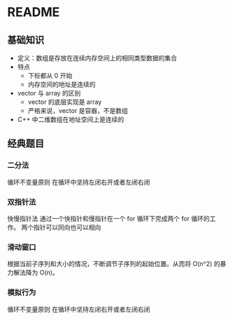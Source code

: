 # README

## 基础知识

* 定义：数组是存放在连续内存空间上的相同类型数据的集合
* 特点
  * 下标都从 0 开始
  * 内存空间的地址是连续的
* vector 与 array 的区别
  * vector 的底层实现是 array
  * 严格来说，vector 是容器，不是数组
* C++ 中二维数组在地址空间上是连续的

## 经典题目

### 二分法

循环不变量原则
在循环中坚持左闭右开或者左闭右闭

### 双指针法

快慢指针法
通过一个快指针和慢指针在一个 for 循环下完成两个 for 循环的工作。
两个指针可以同向也可以相向

### 滑动窗口

根据当前子序列和大小的情况，不断调节子序列的起始位置。从而将 O(n^2) 的暴力解法降为 O(n)。

### 模拟行为

循环不变量原则
在循环中坚持左闭右开或者左闭右闭
